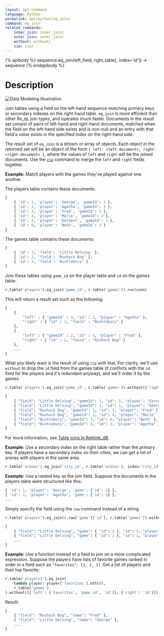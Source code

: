 ```yaml
---
layout: api-command
language: Python
permalink: api/python/eq_join/
command: eq_join
related_commands:
    inner_join: inner_join/
    outer_join: outer_join/
    without: without/
    zip: zip/
---
```



{% apibody %}
sequence.eq_join(left_field, right_table[, index='id']) &rarr; sequence
{% endapibody %}

# Description #

<img alt="Data Modeling Illustration" class="api_command_illustration"
    src="/assets/images/docs/api_illustrations/table-joins.png" />

Join tables using a field on the left-hand sequence matching primary keys or secondary indexes on the right-hand table. `eq_join` is more efficient than other Re_qL join types, and operates much faster. Documents in the result set consist of pairs of left-hand and right-hand documents, matched when the field on the left-hand side exists and is non-null and an entry with that field's value exists in the specified index on the right-hand side.

The result set of `eq_join` is a stream or array of objects. Each object in the returned set will be an object of the form `{ left: <left-document>, right: <right-document> }`, where the values of `left` and `right` will be the joined documents. Use the <code><a href="/api/python/zip/">zip</a></code> command to merge the `left` and `right` fields together.

**Example:** Match players with the games they've played against one another.

The players table contains these documents:

```py
[
    { 'id': 1, 'player': 'George', 'gameId': 1 },
    { 'id': 2, 'player': 'Agatha', 'gameId': 3 },
    { 'id': 3, 'player': 'Fred', 'gameId': 2 },
    { 'id': 4, 'player': 'Marie', 'gameId': 2 },
    { 'id': 5, 'player': 'Earnest', 'gameId': 1 },
    { 'id': 6, 'player': 'Beth', 'gameId': 3 }
]
```

The games table contains these documents:

```py
[
    { 'id': 1, 'field': 'Little Delving' },
    { 'id': 2, 'field': 'Rushock Bog' },
    { 'id': 3, 'field': 'Bucklebury' }
]
```

Join these tables using `game_id` on the player table and `id` on the games table:

```py
r.table('players').eq_join('game_id', r.table('games')).run(conn)
```

This will return a result set such as the following:

```py
[
    {
        "left" : { "gameId" : 3, "id" : 2, "player" : "Agatha" },
        "right" : { "id" : 3, "field" : "Bucklebury" }
    },
    {
        "left" : { "gameId" : 2, "id" : 3, "player" : "Fred" },
        "right" : { "id" : 2, "field" : "Rushock Bog" }
    },
    ...
]
```

What you likely want is the result of using `zip` with that. For clarity, we'll use `without` to drop the `id` field from the games table (it conflicts with the `id` field for the players and it's redundant anyway), and we'll order it by the games.

```py
r.table('players').eq_join('game_id', r.table('games')).without({'right': "id"}).zip().order_by('game_id').run(conn)

[
    { "field": "Little Delving", "gameId": 1, "id": 5, "player": "Earnest" },
    { "field": "Little Delving", "gameId": 1, "id": 1, "player": "George" },
    { "field": "Rushock Bog", "gameId": 2, "id": 3, "player": "Fred" },
    { "field": "Rushock Bog", "gameId": 2, "id": 4, "player": "Marie" },
    { "field": "Bucklebury", "gameId": 3, "id": 6, "player": "Beth" },
    { "field": "Bucklebury", "gameId": 3, "id": 2, "player": "Agatha" }
]
```

For more information, see [Table joins in Rethink_dB](/docs/table-joins/).

**Example:** Use a secondary index on the right table rather than the primary key. If players have a secondary index on their cities, we can get a list of arenas with players in the same area.

```py
r.table('arenas').eq_join('city_id', r.table('arenas'), index='city_id').run(conn)
```

**Example:** Use a nested key as the join field. Suppose the documents in the players table were structured like this:

```py
{ 'id': 1, 'player': 'George', 'game': {'id': 1} },
{ 'id': 2, 'player': 'Agatha', 'game': {'id': 3} },
...
```

Simply specify the field using the `row` command instead of a string.

```py
r.table('players').eq_join(r.row['game']['id'], r.table('games')).without({'right': 'id'}).zip().run(conn)

[
    { "field": "Little Delving", "game": { "id": 1 }, "id": 5, "player": "Earnest" },
    { "field": "Little Delving", "game": { "id": 1 }, "id": 1, "player": "George" },
    ...
]
```

**Example:** Use a function instead of a field to join on a more complicated expression. Suppose the players have lists of favorite games ranked in order in a field such as `"favorites": [3, 2, 1]`. Get a list of players and their top favorite:

```py
r.table('players3').eq_join(
    lambda player: player['favorites'].nth(0),
    r.table('games')
).without([{'left': ['favorites', 'game_id', 'id']}, {'right': 'id'}]).zip()
```

Result:

```py
[
	{ "field": "Rushock Bog", "name": "Fred" },
	{ "field": "Little Delving", "name": "George" },
	...
]
```
